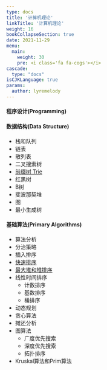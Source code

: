 ```yaml
---
type: docs
title: '计算机理论'
linkTitle: '计算机理论'
weight: 16
bookCollapseSection: true
date: 2021-11-29
menu:
  main:
    weight: 30
    pre: <i class='fa fa-cogs'></i>
cascade:
  type: "docs"
isCJKLanguage: true
params:
  author: lyremelody
---
```


#### 程序设计(Programming)

#### 数据结构(Data Structure)
* 栈和队列
* 链表
* 散列表
* 二叉搜索树
* [前缀树 Trie](./data-structures/trie.md)
* 红黑树
* B树
* 斐波那契堆
* 图
* 最小生成树

#### 基础算法(Primary Algorithms)
* 算法分析
* 分治策略
* 插入排序
* [快速排序](./primary-algorithms/quick-sort.md)
* [最大堆和堆排序](./primary-algorithms/heap-sort.md)
* 线性时间排序
  * 计数排序
  * 基数排序
  * 桶排序
* 动态规划
* 贪心算法
* 摊还分析
* 图算法
  * 广度优先搜索
  * 深度优先搜索
  * 拓扑排序
* Kruskal算法和Prim算法
